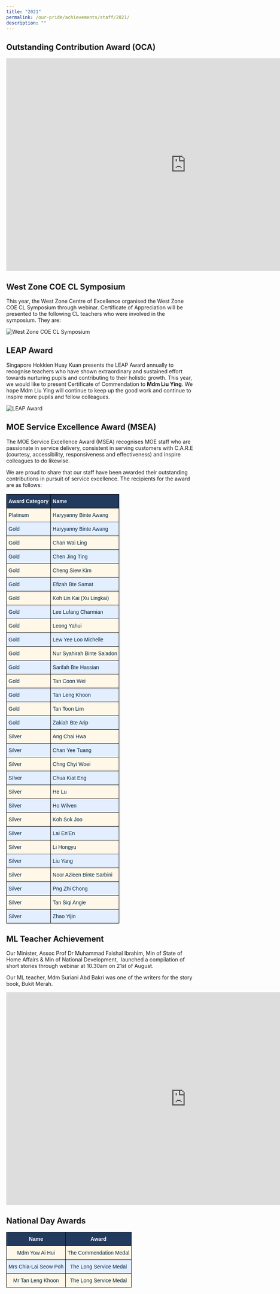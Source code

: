 ```yaml
---
title: "2021"
permalink: /our-pride/achievements/staff/2021/
description: ""
---
```

Outstanding Contribution Award (OCA)
------------------------------------

<iframe src="https://docs.google.com/presentation/d/e/2PACX-1vQTEHgMeLF-TWPeI5H9mS73hV6DNbG1BJqfr4N61vjWhCwcp3zp7ddGKRodeGMUETlstT1KRZOiI-Fg/embed?start=false&amp;loop=false&amp;delayms=3000" frameborder="0" width="960" height="569" allowfullscreen="true"></iframe>

West Zone COE CL Symposium
--------------------------

This year, the West Zone Centre of Excellence organised the West Zone COE CL Symposium through webinar. Certificate of Appreciation will be presented to the following CL teachers who were involved in the symposium. They are:

![West Zone COE CL Symposium](/images/For%20school%20website-2.png)

LEAP Award
----------

Singapore Hokkien Huay Kuan presents the LEAP Award annually to recognise teachers who have shown extraordinary and sustained effort towards nurturing pupils and contributing to their holistic growth. This year, we would like to present Certificate of Commendation to&nbsp;**Mdm Liu Ying**. We hope Mdm Liu Ying will continue to keep up the good work and continue to inspire more pupils and fellow colleagues.

![LEAP Award](/images/For%20school%20website-1.png)

MOE Service Excellence Award (MSEA)
-----------------------------------

The MOE Service Excellence Award (MSEA) recognises MOE staff who are passionate in service delivery, consistent in serving customers with C.A.R.E (courtesy, accessibility, responsiveness and effectiveness) and inspire colleagues to do likewise.

  

We are proud to share that our staff have been awarded their outstanding contributions in pursuit of service excellence. The recipients for the award are as follows:

<style type="text/css">
.tg  {border-collapse:collapse;border-spacing:0;}
.tg td{border-color:black;border-style:solid;border-width:1px;font-family:Arial, sans-serif;font-size:14px;
  overflow:hidden;padding:10px 5px;word-break:normal;}
.tg th{border-color:black;border-style:solid;border-width:1px;font-family:Arial, sans-serif;font-size:14px;
  font-weight:normal;overflow:hidden;padding:10px 5px;word-break:normal;}
.tg .tg-wlpn{background-color:#E3EEFF;color:#042847;text-align:left;vertical-align:middle}
.tg .tg-92k7{background-color:#223A5E;color:#FFF;font-weight:bold;text-align:left;vertical-align:middle}
.tg .tg-nqym{background-color:#FFF8E8;color:#042847;text-align:left;vertical-align:middle}
</style>
<table class="tg">
<thead>
  <tr>
    <th class="tg-92k7"><span style="font-weight:bold;color:#FFF;background-color:#223A5E">Award Category </span></th>
    <th class="tg-92k7"><span style="font-weight:bold;color:#FFF;background-color:#223A5E">Name</span></th>
  </tr>
</thead>
<tbody>
  <tr>
    <td class="tg-nqym"><span style="color:#042847;background-color:#FFF8E8">Platinum </span></td>
    <td class="tg-nqym"><span style="color:#042847;background-color:#FFF8E8">Haryyanny Binte Awang</span></td>
  </tr>
  <tr>
    <td class="tg-wlpn"><span style="color:#042847;background-color:#E3EEFF">Gold</span></td>
    <td class="tg-wlpn"><span style="color:#042847;background-color:#E3EEFF">Haryyanny Binte Awang</span></td>
  </tr>
  <tr>
    <td class="tg-nqym"><span style="color:#042847;background-color:#FFF8E8">Gold</span><br></td>
    <td class="tg-nqym"><span style="color:#042847;background-color:#FFF8E8">Chan Wai Ling</span></td>
  </tr>
  <tr>
    <td class="tg-wlpn"><span style="color:#042847;background-color:#E3EEFF">Gold</span></td>
    <td class="tg-wlpn"><span style="color:#042847;background-color:#E3EEFF">Chen Jing Ting</span></td>
  </tr>
  <tr>
    <td class="tg-nqym"><span style="color:#042847;background-color:#FFF8E8">Gold</span></td>
    <td class="tg-nqym"><span style="color:#042847;background-color:#FFF8E8">Cheng Siew Kim</span></td>
  </tr>
  <tr>
    <td class="tg-wlpn"><span style="color:#042847;background-color:#E3EEFF">Gold </span></td>
    <td class="tg-wlpn"><span style="color:#042847;background-color:#E3EEFF">Efizah Bte Samat</span></td>
  </tr>
  <tr>
    <td class="tg-nqym"><span style="color:#042847;background-color:#FFF8E8">Gold</span></td>
    <td class="tg-nqym"><span style="color:#042847;background-color:#FFF8E8">Koh Lin Kai (Xu Lingkai)</span></td>
  </tr>
  <tr>
    <td class="tg-wlpn"><span style="color:#042847;background-color:#E3EEFF">Gold </span></td>
    <td class="tg-wlpn"><span style="color:#042847;background-color:#E3EEFF">Lee Lufang Charmian</span></td>
  </tr>
  <tr>
    <td class="tg-nqym"><span style="color:#042847;background-color:#FFF8E8">Gold</span></td>
    <td class="tg-nqym"><span style="color:#042847;background-color:#FFF8E8">Leong Yahui</span><br></td>
  </tr>
  <tr>
    <td class="tg-wlpn"><span style="color:#042847;background-color:#E3EEFF">Gold </span></td>
    <td class="tg-wlpn"><span style="color:#042847;background-color:#E3EEFF">Lew Yee Loo Michelle</span></td>
  </tr>
  <tr>
    <td class="tg-nqym"><span style="color:#042847;background-color:#FFF8E8">Gold</span></td>
    <td class="tg-nqym"><span style="color:#042847;background-color:#FFF8E8">Nur Syahirah Binte Sa'adon</span></td>
  </tr>
  <tr>
    <td class="tg-wlpn"><span style="color:#042847;background-color:#E3EEFF">Gold</span></td>
    <td class="tg-wlpn"><span style="color:#042847;background-color:#E3EEFF">Sarifah Bte Hassian</span></td>
  </tr>
  <tr>
    <td class="tg-nqym"><span style="color:#042847;background-color:#FFF8E8">Gold</span></td>
    <td class="tg-nqym"><span style="color:#042847;background-color:#FFF8E8">Tan Coon Wei</span></td>
  </tr>
  <tr>
    <td class="tg-wlpn"><span style="color:#042847;background-color:#E3EEFF">Gold</span></td>
    <td class="tg-wlpn"><span style="color:#042847;background-color:#E3EEFF">Tan Leng Khoon</span></td>
  </tr>
  <tr>
    <td class="tg-nqym"><span style="color:#042847;background-color:#FFF8E8">Gold</span></td>
    <td class="tg-nqym"><span style="color:#042847;background-color:#FFF8E8">Tan Toon Lim</span></td>
  </tr>
  <tr>
    <td class="tg-wlpn"><span style="color:#042847;background-color:#E3EEFF">Gold</span></td>
    <td class="tg-wlpn"><span style="color:#042847;background-color:#E3EEFF">Zakiah Bte Arip</span></td>
  </tr>
  <tr>
    <td class="tg-nqym"><span style="color:#042847;background-color:#FFF8E8">Silver</span></td>
    <td class="tg-nqym"><span style="color:#042847;background-color:#FFF8E8">Ang Chai Hwa</span></td>
  </tr>
  <tr>
    <td class="tg-wlpn"><span style="color:#042847;background-color:#E3EEFF">Silver</span></td>
    <td class="tg-wlpn"><span style="color:#042847;background-color:#E3EEFF">Chan Yee Tuang</span></td>
  </tr>
  <tr>
    <td class="tg-nqym"><span style="color:#042847;background-color:#FFF8E8">Silver</span></td>
    <td class="tg-nqym"><span style="color:#042847;background-color:#FFF8E8">Chng Chyi Woei</span></td>
  </tr>
  <tr>
    <td class="tg-wlpn"><span style="color:#042847;background-color:#E3EEFF">SIlver</span></td>
    <td class="tg-wlpn"><span style="color:#042847;background-color:#E3EEFF">Chua Kiat Eng</span></td>
  </tr>
  <tr>
    <td class="tg-nqym"><span style="color:#042847;background-color:#FFF8E8">Silver</span></td>
    <td class="tg-nqym"><span style="color:#042847;background-color:#FFF8E8">He Lu</span></td>
  </tr>
  <tr>
    <td class="tg-wlpn"><span style="color:#042847;background-color:#E3EEFF">Silver</span></td>
    <td class="tg-wlpn"><span style="color:#042847;background-color:#E3EEFF">Ho Wilven</span></td>
  </tr>
  <tr>
    <td class="tg-nqym"><span style="color:#042847;background-color:#FFF8E8">Silver</span></td>
    <td class="tg-nqym"><span style="color:#042847;background-color:#FFF8E8">Koh Sok Joo</span></td>
  </tr>
  <tr>
    <td class="tg-wlpn"><span style="color:#042847;background-color:#E3EEFF">Silver</span></td>
    <td class="tg-wlpn"><span style="color:#042847;background-color:#E3EEFF">Lai En'En</span></td>
  </tr>
  <tr>
    <td class="tg-nqym"><span style="color:#042847;background-color:#FFF8E8">Silver</span></td>
    <td class="tg-nqym"><span style="color:#042847;background-color:#FFF8E8">Li Hongyu</span></td>
  </tr>
  <tr>
    <td class="tg-wlpn"><span style="color:#042847;background-color:#E3EEFF">Silver</span></td>
    <td class="tg-wlpn"><span style="color:#042847;background-color:#E3EEFF">Liu Yang</span></td>
  </tr>
  <tr>
    <td class="tg-nqym"><span style="color:#042847;background-color:#FFF8E8">Silver</span></td>
    <td class="tg-nqym"><span style="color:#042847;background-color:#FFF8E8">Noor Azleen Binte Sarbini</span></td>
  </tr>
  <tr>
    <td class="tg-wlpn"><span style="color:#042847;background-color:#E3EEFF">Silver</span></td>
    <td class="tg-wlpn"><span style="color:#042847;background-color:#E3EEFF">Png Zhi Chong</span></td>
  </tr>
  <tr>
    <td class="tg-nqym"><span style="color:#042847;background-color:#FFF8E8">Silver</span></td>
    <td class="tg-nqym"><span style="color:#042847;background-color:#FFF8E8">Tan Siqi Angie</span></td>
  </tr>
  <tr>
    <td class="tg-wlpn"><span style="color:#042847;background-color:#E3EEFF">Silver</span></td>
    <td class="tg-wlpn"><span style="color:#042847;background-color:#E3EEFF">Zhao Yijin</span></td>
  </tr>
</tbody>
</table>

ML Teacher Achievement
----------------------

Our Minister, Assoc Prof Dr Muhammad Faishal Ibrahim, Min of State of Home Affairs &amp; Min of National Development,&nbsp; launched a compilation of short stories through webinar at 10.30am on 21st of August.

  

Our ML teacher, Mdm Suriani Abd Bakri was one of the writers for the story book, Bukit Merah.

<iframe allowfullscreen="true" height="569" width="960" frameborder="0" src="https://docs.google.com/presentation/d/e/2PACX-1vRflvqmoGRxpQ57ahJsUl1d0GyPnbN6-h9f2ID2uPYmjGolHIDbnq7wo8GwUHh-OvDofCcvmcFLFIpm/embed?start=false&amp;loop=false&amp;delayms=3000"></iframe>

National Day Awards
-------------------

<style type="text/css">
.tg  {border-collapse:collapse;border-spacing:0;}
.tg td{border-color:black;border-style:solid;border-width:1px;font-family:Arial, sans-serif;font-size:14px;
  overflow:hidden;padding:10px 5px;word-break:normal;}
.tg th{border-color:black;border-style:solid;border-width:1px;font-family:Arial, sans-serif;font-size:14px;
  font-weight:normal;overflow:hidden;padding:10px 5px;word-break:normal;}
.tg .tg-j1qd{background-color:#223A5E;color:#FFF;font-weight:bold;text-align:center;vertical-align:middle}
.tg .tg-mqfk{background-color:#FFF8E8;color:#042847;text-align:center;vertical-align:middle}
.tg .tg-qdaf{background-color:#E3EEFF;color:#042847;text-align:center;vertical-align:middle}
</style>
<table class="tg">
<thead>
  <tr>
    <th class="tg-j1qd"><span style="font-weight:bold;color:#FFF;background-color:#223A5E">Name</span></th>
    <th class="tg-j1qd"><span style="font-weight:bold;color:#FFF;background-color:#223A5E">Award</span></th>
  </tr>
</thead>
<tbody>
  <tr>
    <td class="tg-mqfk"><span style="color:#042847;background-color:#FFF8E8">Mdm Yow Ai Hui</span></td>
    <td class="tg-mqfk"><span style="color:#042847;background-color:#FFF8E8">The Commendation Medal </span></td>
  </tr>
  <tr>
    <td class="tg-qdaf"><span style="color:#042847;background-color:#E3EEFF">Mrs Chia-Lai Seow Poh</span></td>
    <td class="tg-qdaf"><span style="color:#042847;background-color:#E3EEFF">The Long Service Medal</span></td>
  </tr>
  <tr>
    <td class="tg-mqfk"><span style="color:#042847;background-color:#FFF8E8"> Mr Tan Leng Khoon</span></td>
    <td class="tg-mqfk"><span style="color:#042847;background-color:#FFF8E8"> The Long Service Medal</span></td>
  </tr>
</tbody>
</table>